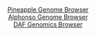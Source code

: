 <div id="Pineapple_Genome_Browser" align="center">
  <a href="https://igv.org/app/?sessionURL=blob:zZJRa9swFIX_i2BlA8eW7NiODWW4TbsGZ01J6qVLKUZ2ZEeZLLmS4rQJ.e_TysZeVmgeNgZ6kC5XuuccfXvQEamo4CAGro18GyFgAbUS2xluWkaucUMUiCvMFLGAJBWRhJcExHtQYaVxNh2bmyutWxU7DtVtr8G8FrbybNzgneB4q.xSNM65YAwXQmItpHLOJO6EQ.uutyUFblvbzPZs31lijR3M2pXgSjgt4XW.Ne_lv0p5TbhoSN5smKYvAnKjx2hc2hX.mMxnSVkSpVLyPFqeJuko.eJdZItPwfkim1zNs2B.MqM1x3ojyenNdVtQ2Q_86WU29yeCra_45PNCXhfJO294cvHUUknUKQrRoA_9ge.aYChfkqf_ybNZ9Ejf6YDtFOqgTvojNj5Da7q.iPisHo3EK74PFmCi3BgOQLmSYYyg5cHA8t2g92OLBhaEkUlHCgri.wcLaInLb6b9fg_0c2toAYo8bl7AsYCQSyJB3IsgDFEUuX4_7MMoQgdrDzaS_b1oL7NpFEI3cd0gryjTBuVlrnirbMy53ZWVXe.OzPJuvU3T8PHrbQpvKjJXZH3HYBkubgfZH7P0jH8z.uX7jNG3KPon1L1FiK2LY1GLVrtFNUyDCUyzcDSMhmfROlV8rKflq_EcF00lZIO16TcVc_xJW4clxVybQkcVLSij.nluUhRbECPXM9CCUjBhKASyLt5DC1rIhx9.w.kdHg7fAQ--">Pineapple Genome Browser</a>
</div>
<div id="Alphonso_Genome_Browser" align="center">
  <a href="https://igv.org/app/?sessionURL=blob:zZJdb5swGEb_i6VOm0TAhpAEpGoi_VqapO2a0mipKmTAELfGJrYDTaL893nVpt10UnOxaRIX5pWxn.dwdqAhUlHBQQhcG_k2QsACainaGa5qRq5wRRQIC8wUsYAkBZGEZwSEO1BgpXF8OzFfLrWuVeg4VNedCvNS2MqzcYW3guNW2ZmonBPBGE6FxFpI5QwlboRDy6bTkhTXtW3u9mzfybHGDmb1UnAlnJrwMmnNecmvUVISLiqSVGum6WuAxOQxGXO7wJ.j.SzKMqLUmGxG.XE0HkX33lm8uOidLOLrL_O4N_8woyXHei3JMcJ5tywnFysMldoSOV0PJ09N7LrR85F3.uHspaaSqGPUR4Mu9AO3a8BQnpOX_6mzeeiBvb3F6bIqTsajI_f8kt4gL2Cr9ibl6divozeb.2BvASaytTEBZEvZDxG0PNizfLfX.bFEAwvCwPCRgoLw4dECWuLs2Wx_2AG9qY0vQJHV.lUdCwiZEwnCTgBhHwXm_G6_C4MA7a0dWEv29.Cex7dBH7qR6_aSgjJtZM4TxWtlY87tJivscnsgzUGZFmXhsU1.lRqgOr9rrrdRdTcdtAz.gaYFzOWvv9BUfU.mf2Lee4LYOj1Ut8uJeKJykX11aTyqpqthNh0G3.L7aHb2Jp6eKXsYmkLICmuz30zM60_fGiwp5toMGqpoShnVm7mhKFoQItcz2oJMMGE8BLJMP0ILWsiHn37r6e0f998B">Alphonso Genome Browser</a>
</div>


<div id="DAF_Genomics_Browser" align="center">
  <a href="https://igv.org/app/?sessionURL=blob:tZFra9swFIb_iyD9ZDuWbMexIQyvczqvZSlJvbCWEs5sOXZjS54kL41D_vuE11LYhTHoQBIS5_K.R88RfaNCVpyhEBELexbGyECy5PsVNG1NP0JDJQoLqCU1kKAFFZRlFIVHVIBUkC6vdGWpVCvD8TiHwtxSxpsqk5Z0LGhNyTtVUp1qEgsa6DmDvbQy3uhkBWOo25IzyceQZVRK0x63lG03e9DHc2wztKSbpqtVNahutAltLLcK0G4rltPHvxj5D8p6VW.i9Soa6i_pIcln0WUSfXLi9PZicn6bLt6v08n6bFVtGahO0FnMrz_fLMW5M7_oE_zQXfeHxSLZq1jsRs67s_ixrQSVM.zjqWt7_tRFJwPVPOs0ApSVAofYNXwyNYjrmk9Xx5voPxC8QuHdvYGUgGyn0..OSB1aDQpJ.rUbmBmIi5wKFJqBbfs4CIjn.q4dBPhkHFEn6lcmOU.XgW.TiJCJ9QUarV9U9fB9WujX4Gth_Kmz3v.KaQ0PQdTt.sKWDvsQJyMyvxmRtwfoe5Im8reoPD3BH0cruGhA6dCP5xMYqLViQ5l6IeOc7k_fAQ--">DAF Genomics Browser</a>
</div>
